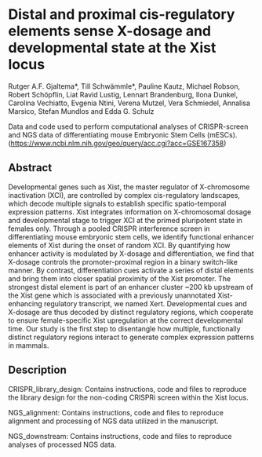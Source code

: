 # Distal and proximal cis-regulatory elements sense X-dosage and developmental state at the Xist locus
Rutger A.F. Gjaltema*, Till Schwämmle*, Pauline Kautz, Michael Robson, Robert Schöpflin, Liat Ravid Lustig, Lennart Brandenburg, Ilona Dunkel, Carolina Vechiatto, Evgenia Ntini, Verena Mutzel, Vera Schmiedel, Annalisa Marsico, Stefan Mundlos and Edda G. Schulz 

Data and code used to perform computational analyses of CRISPR-screen and NGS data of differentiating mouse Embryonic Stem Cells (mESCs). (https://www.ncbi.nlm.nih.gov/geo/query/acc.cgi?acc=GSE167358)


## Abstract
Developmental genes such as Xist, the master regulator of X-chromosome inactivation (XCI), are controlled by complex cis-regulatory landscapes, which decode multiple signals to establish specific spatio-temporal expression patterns. Xist integrates information on X-chromosomal dosage and developmental stage to trigger XCI at the primed pluripotent state in females only. Through a pooled CRISPR interference screen in differentiating mouse embryonic stem cells, we identify functional enhancer elements of Xist during the onset of random XCI. By quantifying how enhancer activity is modulated by X-dosage and differentiation, we find that X-dosage controls the promoter-proximal region in a binary switch-like manner. By contrast, differentiation cues activate a series of distal elements and bring them into closer spatial proximity of the Xist promoter. The strongest distal element is part of an enhancer cluster ~200 kb upstream of the Xist gene which is associated with a previously unannotated Xist-enhancing regulatory transcript, we named Xert. Developmental cues and X-dosage are thus decoded by distinct regulatory regions, which cooperate to ensure female-specific Xist upregulation at the correct developmental time. Our study is the first step to disentangle how multiple, functionally distinct regulatory regions interact to generate complex expression patterns in mammals.


## Description
CRISPR_library_design: Contains instructions, code and files to reproduce the library design for the non-coding CRISPRi screen within the Xist locus.

NGS_alignment: Contains instructions, code and files to reproduce alignment and processing of NGS data utilized in the manuscript.

NGS_downstream: Contains instructions, code and files to reproduce analyses of processed NGS data.

